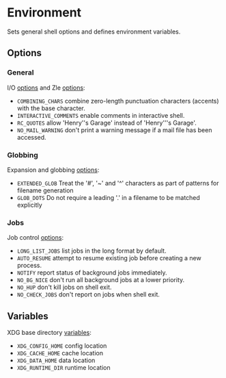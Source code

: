 # Environment

Sets general shell options and defines environment variables.

## Options

### General

I/O [options][1] and Zle [options][2]:
- `COMBINING_CHARS` combine zero-length punctuation characters (accents) with
  the base character.
- `INTERACTIVE_COMMENTS` enable comments in interactive shell.
- `RC_QUOTES` allow 'Henry''s Garage' instead of 'Henry'\''s Garage'.
- `NO_MAIL_WARNING` don't print a warning message if a mail file has been accessed.

### Globbing

Expansion and globbing [options][3]:
- `EXTENDED_GLOB` Treat the '#', '~' and '^' characters as part of patterns for filename generation
- `GLOB_DOTS` Do not require a leading '.' in a filename to be matched explicitly

### Jobs

Job control [options][4]:
- `LONG_LIST_JOBS` list jobs in the long format by default.
- `AUTO_RESUME` attempt to resume existing job before creating a new process.
- `NOTIFY` report status of background jobs immediately.
- `NO_BG_NICE` don't run all background jobs at a lower priority.
- `NO_HUP` don't kill jobs on shell exit.
- `NO_CHECK_JOBS` don't report on jobs when shell exit.

## Variables

XDG base directory [variables][5]:
- `XDG_CONFIG_HOME` config location
- `XDG_CACHE_HOME` cache location
- `XDG_DATA_HOME` data location
- `XDG_RUNTIME_DIR` runtime location


[1]:  https://zsh.sourceforge.io/Doc/Release/Options.html#Input_002fOutput
[2]:  https://zsh.sourceforge.io/Doc/Release/Options.html#Zle
[3]:  https://zsh.sourceforge.io/Doc/Release/Options.html#Expansion-and-Globbing
[4]:  https://zsh.sourceforge.io/Doc/Release/Options.html#Job-Control
[5]:  https://specifications.freedesktop.org/basedir-spec/basedir-spec-latest.html
